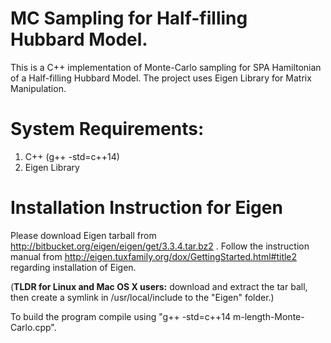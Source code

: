 # MC Sampling for Half-filling Hubbard Model.
This is a C++ implementation of Monte-Carlo sampling for SPA Hamiltonian of a Half-filling Hubbard Model. The project uses Eigen Library for Matrix Manipulation.


# System Requirements:
 1. C++ (g++ -std=c++14)
 2. Eigen Library


# Installation Instruction for Eigen
Please download Eigen tarball from http://bitbucket.org/eigen/eigen/get/3.3.4.tar.bz2 . Follow the instruction manual from http://eigen.tuxfamily.org/dox/GettingStarted.html#title2 regarding installation of Eigen.


(**TLDR for Linux and Mac OS X users:** download and extract the tar ball, then create a symlink in /usr/local/include to the "Eigen" folder.)

To build the program compile using "g++ -std=c++14 m-length-Monte-Carlo.cpp".
